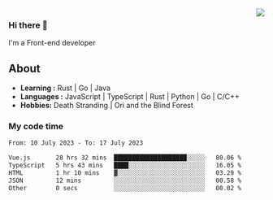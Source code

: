 <img align='right' src="https://github-readme-stats.vercel.app/api?username=strugglebak&show_icons=true">

### Hi there 👋

I'm a Front-end developer

## About

-  **Learning :** Rust | Go | Java
-  **Languages :** JavaScript | TypeScript | Rust | Python | Go | C/C++
-  **Hobbies:** Death Stranding | Ori and the Blind Forest

### My code time

<!--START_SECTION:waka-->

```txt
From: 10 July 2023 - To: 17 July 2023

Vue.js       28 hrs 32 mins  ████████████████████░░░░░   80.06 %
TypeScript   5 hrs 43 mins   ████░░░░░░░░░░░░░░░░░░░░░   16.05 %
HTML         1 hr 10 mins    ▓░░░░░░░░░░░░░░░░░░░░░░░░   03.29 %
JSON         12 mins         ░░░░░░░░░░░░░░░░░░░░░░░░░   00.58 %
Other        0 secs          ░░░░░░░░░░░░░░░░░░░░░░░░░   00.02 %
```

<!--END_SECTION:waka-->
